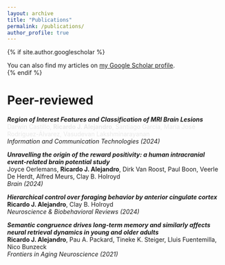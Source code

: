 ```yaml
---
layout: archive
title: "Publications"
permalink: /publications/
author_profile: true
---
```


{% if site.author.googlescholar %}
  <div class="wordwrap">You can also find my articles on <a href="{{site.author.googlescholar}}">my Google Scholar profile</a>.</div>
{% endif %}

<br>

Peer-reviewed
=====

***Region of Interest Features and Classification of MRI Brain Lesions***  
<span style="color:#E8E8E8">Darwin Castillo, **Ricardo J. Alejandro**, Santiago García, María José Rodríguez-Álvarez, Vasudevan Lakshminarayanan</span>  
*Information and Communication Technologies (2024)* 
&nbsp; <!-- space between the icons -->
<a href="https://link.springer.com/chapter/10.1007/978-3-031-75431-9_4" target="_blank"><i class="fa fa-link" aria-hidden="true"></i></a>

***Unravelling the origin of the reward positivity: a human intracranial event-related brain potential study***  
Joyce Oerlemans, **Ricardo J. Alejandro**, Dirk Van Roost, Paul Boon, Veerle De Herdt, Alfred Meurs, Clay B. Holroyd  
*Brain (2024)*
&nbsp; <!-- space between the icons -->
<a href="https://academic.oup.com/brain/advance-article-abstract/doi/10.1093/brain/awae259/7727398" target="_blank"><i class="fa fa-link" aria-hidden="true"></i></a>

***Hierarchical control over foraging behavior by anterior cingulate cortex***  
**Ricardo J. Alejandro**, Clay B. Holroyd  
*Neuroscience & Biobehavioral Reviews (2024)*
&nbsp; <!-- space between the icons -->
<a href="https://www.sciencedirect.com/science/article/pii/S0149763424000927" target="_blank"><i class="fa fa-link" aria-hidden="true"></i></a>
&nbsp; <!-- space between the icons -->
<a href="../files/Alejandro_&_Holroyd_2024.pdf" target="_blank"><i class="fa fa-file-pdf" aria-hidden="true"></i></a>

***Semantic congruence drives long-term memory and similarly affects neural retrieval dynamics in young and older adults***  
**Ricardo J. Alejandro**, Pau A. Packard, Tineke K. Steiger, Lluis Fuentemilla, Nico Bunzeck  
*Frontiers in Aging Neuroscience (2021)* 
&nbsp; <!-- space between the icons -->
<a href="https://www.frontiersin.org/journals/aging-neuroscience/articles/10.3389/fnagi.2021.683908/full" target="_blank"><i class="fa fa-link" aria-hidden="true"></i></a>
&nbsp; <!-- space between the icons -->
<a href="../files/Alejandro_et_al_2021.pdf" target="_blank"><i class="fa fa-file-pdf" aria-hidden="true"></i></a>